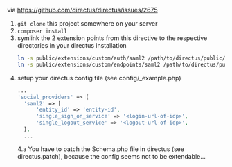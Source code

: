 via https://github.com/directus/directus/issues/2675

1. `git clone` this project somewhere on your server
2. `composer install`
3. symlink the 2 extension points from this directive to the respective directories in your directus installation
   ```bash
   ln -s public/extensions/custom/auth/saml2 /path/to/directus/public/extensions/custom/auth/
   ln -s public/extensions/custom/endpoints/saml2 /path/to/directus/public/extensions/custom/endpoints/
   ```
4. setup your directus config file (see config/_example.php)
   ```php
   ...
   'social_providers' => [
     'saml2' => [
         'entity_id' => 'entity-id',
         'single_sign_on_service' => '<login-url-of-idp>',
         'single_logout_service' => '<logout-url-of-idp>',
     ],
     ...
   ```
   4.a You have to patch the Schema.php file in directus (see directus.patch), because the config seems not to be extendable...
